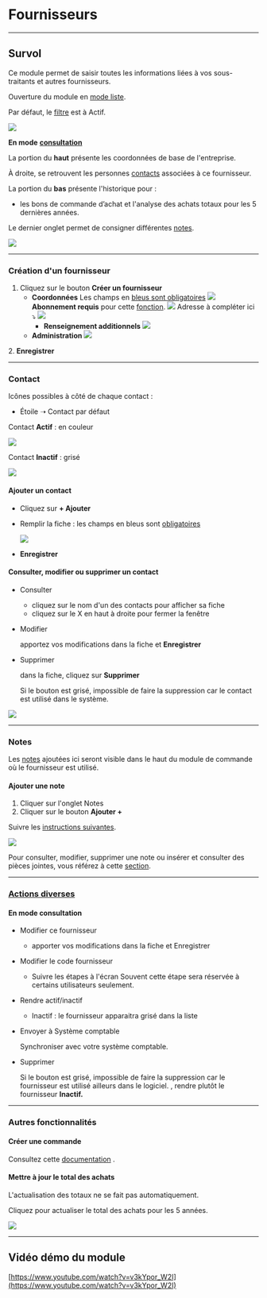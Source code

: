 # Fournisseurs

---

## Survol

Ce module permet de saisir toutes les informations liées à vos sous-traitants et autres fournisseurs.

Ouverture du module en [mode liste](https://app.clickup.com/9017115504/v/dc/8cqcgvg-21377/8cqcgvg-17257?block=block-56d3904d-8421-44c4-8d23-f01b57d0f037).

Par défaut, le [filtre](https://app.clickup.com/9017115504/v/dc/8cqcgvg-21377/8cqcgvg-17257?block=block-d334b8fe-d65e-4449-a1d9-a27c07e19a53) est à Actif.

![](https://t9017115504.p.clickup-attachments.com/t9017115504/c9bd0af2-52eb-4a41-80e7-4c1cde6607b6/Screenshot%202024-06-12%20at%2010.56.48%E2%80%AFAM.png)

**En mode** [**consultation**](https://app.clickup.com/9017115504/v/dc/8cqcgvg-21377/8cqcgvg-17257?block=block-fab2c14a-4d75-4bad-9f1c-ba1f4f2460a3)

La portion du **haut** présente les coordonnées de base de l'entreprise.

À droite, se retrouvent les personnes [contacts](https://app.clickup.com/9017115504/v/dc/8cqcgvg-25937/8cqcgvg-26977?block=block-ac08fd6a-7041-46da-ad1c-076e0f8de9bb) associées à ce fournisseur.

La portion du **bas** présente l'historique pour :

- les bons de commande d’achat et l'analyse des achats totaux pour les 5 dernières années.

Le dernier onglet permet de consigner différentes [notes](https://app.clickup.com/9017115504/v/dc/8cqcgvg-25937/8cqcgvg-26977?block=block-bd056f4a-150f-48e4-bf86-389d17b24767).

![](https://t9017115504.p.clickup-attachments.com/t9017115504/a7903529-bdcb-49a1-b20c-ab5c5bdb5f29/image.png)

---

### Création d'un fournisseur

1. Cliquez sur le bouton **Créer un fournisseur**
   - **Coordonnées**
     Les champs en [bleus sont obligatoires](https://app.clickup.com/9017115504/v/dc/8cqcgvg-21377/8cqcgvg-17257?block=block-aeef2813-739d-4f73-8be3-fad739556f61) ![](https://t9017115504.p.clickup-attachments.com/t9017115504/5b348484-40ea-4a52-9034-29b960b425d3/image.png)
     **Abonnement requis** pour cette [fonction](https://app.clickup.com/9017115504/v/dc/8cqcgvg-25937/8cqcgvg-27177?block=block-2e10d61b-8a21-40a6-bb11-4d5cbc05c3f7).
     ![](https://t9017115504.p.clickup-attachments.com/t9017115504/0329555e-60ec-4156-afb2-894b83378d77/image.png)
     Adresse à compléter ici ⤵️ ![](https://t9017115504.p.clickup-attachments.com/t9017115504/849a01d9-15e8-4b5e-8394-7a79d072db0d/Screenshot%202025-02-06%20at%201.53.23%E2%80%AFPM.png)
     - **Renseignement additionnels**
       ![](https://t9017115504.p.clickup-attachments.com/t9017115504/18013b4e-b87d-4f3d-b2d7-bca127410a74/Screenshot%202025-01-23%20at%201.39.44%E2%80%AFPM.png)
   - **Administration**
     ![](https://t9017115504.p.clickup-attachments.com/t9017115504/b0193767-c60d-4ed1-8847-7f72d4ed082b/Screenshot%202025-01-23%20at%201.40.29%E2%80%AFPM.png)

2\. **Enregistrer**

---

### **Contact**

Icônes possibles à côté de chaque contact :

- Étoile ➝ Contact par défaut

Contact **Actif** : en couleur

![](https://t9017115504.p.clickup-attachments.com/t9017115504/0b66cf2d-e9ee-48f9-bb7f-dd1eb457479f/Screenshot%202024-07-25%20at%2011.09.09%E2%80%AFAM.png)

Contact **Inactif** : grisé

![](https://t9017115504.p.clickup-attachments.com/t9017115504/6c8c3010-cb66-4850-8970-12dac8364249/Screenshot%202025-01-23%20at%2012.04.51%E2%80%AFPM.png)

#### Ajouter un contact

- Cliquez sur **\+ Ajouter**
- Remplir la fiche : les champs en bleus sont [obligatoires](https://app.clickup.com/9017115504/v/dc/8cqcgvg-21377/8cqcgvg-17257?block=block-aeef2813-739d-4f73-8be3-fad739556f61)

  ![](https://t9017115504.p.clickup-attachments.com/t9017115504/2012c5ec-48c6-46ff-be0a-3cc4fdf97d6d/Screenshot%202025-01-23%20at%2012.00.47%E2%80%AFPM.png)

- **Enregistrer**

#### Consulter, modifier ou supprimer un contact

- Consulter

  - cliquez sur le nom d'un des contacts pour afficher sa fiche
  - cliquez sur le X en haut à droite pour fermer la fenêtre

- Modifier

  apportez vos modifications dans la fiche et **Enregistrer**

- Supprimer

  dans la fiche, cliquez sur **Supprimer**

  Si le bouton est grisé, impossible de faire la suppression car le contact est utilisé dans le système.

![](https://t9017115504.p.clickup-attachments.com/t9017115504/34190160-4aff-4fd9-862a-a758463558da/Screenshot%202025-01-23%20at%2011.59.26%E2%80%AFAM.png)

---

### Notes

Les [notes](https://app.clickup.com/9017115504/v/dc/8cqcgvg-21377/8cqcgvg-17257?block=block-420eb67f-36d7-4f80-9b26-17ac642f4cd5) ajoutées ici seront visible dans le haut du module de commande où le fournisseur est utilisé.

#### Ajouter une note

1. Cliquer sur l'onglet Notes
2. Cliquer sur le bouton **Ajouter +**

Suivre les [instructions suivantes](https://app.clickup.com/9017115504/v/dc/8cqcgvg-21377/8cqcgvg-17257?block=block-f629445e-37c8-4518-83ba-9e80b9267668).

![](https://t9017115504.p.clickup-attachments.com/t9017115504/b02579cf-2425-4d7a-92c8-aff816338af2/Screenshot%202024-06-12%20at%2011.20.13%E2%80%AFAM.png)

Pour consulter, modifier, supprimer une note ou insérer et consulter des pièces jointes, vous référez à cette [section](https://app.clickup.com/9017115504/v/dc/8cqcgvg-21377/8cqcgvg-17257?block=block-1f474c9b-58a9-4128-a20e-cd371aa4ac37).

---

### [Actions diverses](https://app.clickup.com/9017115504/v/dc/8cqcgvg-21377/8cqcgvg-17257?block=block-dfe6c8ce-fe79-4b29-bee3-9695d2ea4ab7)

#### En mode consultation

- Modifier ce fournisseur

  - apporter vos modifications dans la fiche et Enregistrer

- Modifier le code fournisseur

  - Suivre les étapes à l'écran
    Souvent cette étape sera réservée à certains utilisateurs seulement.

- Rendre actif/inactif

  - Inactif : le fournisseur apparaitra grisé dans la liste

- Envoyer à Système comptable

  Synchroniser avec votre système comptable.

- Supprimer

  Si le bouton est grisé, impossible de faire la suppression car le fournisseur est utilisé ailleurs dans le logiciel. , rendre plutôt le fournisseur **Inactif.**

---

### Autres fonctionnalités

#### Créer une commande

Consultez cette [documentation](https://app.clickup.com/9017115504/v/dc/8cqcgvg-21377/8cqcgvg-17357?block=block-c30e9952-5b55-4d68-859c-28ed7b7a99de) .

#### Mettre à jour le total des achats

L'actualisation des totaux ne se fait pas automatiquement.

Cliquez pour actualiser le total des achats pour les 5 années.

![](https://t9017115504.p.clickup-attachments.com/t9017115504/6cf32124-c9bb-47c6-a130-c461b44b6e24/Screenshot%202024-06-13%20at%205.04.48%E2%80%AFPM.png)

---

## Vidéo démo du module

[https://www.youtube.com/watch?v=v3kYpor_W2I](https://www.youtube.com/watch?v=v3kYpor_W2I)
